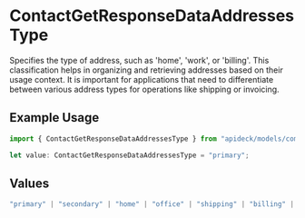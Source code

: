 # ContactGetResponseDataAddressesType

Specifies the type of address, such as 'home', 'work', or 'billing'. This classification helps in organizing and retrieving addresses based on their usage context. It is important for applications that need to differentiate between various address types for operations like shipping or invoicing.

## Example Usage

```typescript
import { ContactGetResponseDataAddressesType } from "apideck/models/components";

let value: ContactGetResponseDataAddressesType = "primary";
```

## Values

```typescript
"primary" | "secondary" | "home" | "office" | "shipping" | "billing" | "other"
```